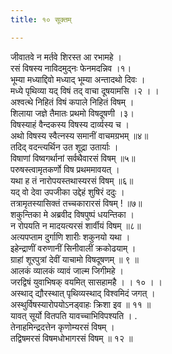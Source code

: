 ```yaml
---
title: १० सूक्तम्

---
```

जीवातवे न मर्तवे शिरस्त आ रभामहे ।  
रसं विषस्य नाविदमुद्नः फेनमदन्निव ।१।  
भूम्या मध्याद्दिवो मध्याद् भूम्या अन्तादथो दिवः ।  
मध्ये पृथिव्या यद् विषं तद् वाचा दूषयामसि ।२ । ।  
अश्वत्थे निहितं विषं कपाले निहितं विषम् ।  
शिलाया जज्ञे तैमातः प्रथमो विषदूषणी ।३।  
विषस्याहं वैन्दकस्य विषस्य दार्व्यस्य च ।  
अथो विषस्य स्वैत्नस्य समानीं वाचमग्रभम् ॥४॥  
तदिद् वदन्त्यर्थिन उत शूद्रा उतार्याः ।  
विषाणां विष्वगर्थानां सर्वथैवारसं विषम् ॥५॥  
परुषस्त्वामृतकर्णो विष प्रथममावयत् ।  
यथा ह तं नारोपयस्तथास्यरसं विषम् ॥६॥  
यद् वो देवा उपजीका उद्देहं शुषिरं ददुः ।  
तत्रामृतस्यासिक्तं तच्चकारारसं विषम् ! ॥७॥  
शकुन्तिका मे अब्रवीद विषपुष्पं धयन्तिका ।  
न रोपयति न मादयत्यरसं शार्वीयं विषम् ॥८॥  
अत्यपप्ताम दुर्गाणि शारीः शकुनयो यथा ।  
इहेन्द्राणीं वरुणानीं सिनीवालीं क्रकोढयाम् ।  
ग्राहां शूरपुत्रां देवीं याचामो विषदूषणम् ॥ ९ ॥  
आलकं व्यालकं व्यावं जाल्म जिगीमहे ।  
जरद्विषं युवाभिषक् वयमित् सासहामहै । । १० । ।  
अस्थाद् द्यौरस्थात् पृथिव्यस्थाद् विश्वमिदं जगत् ।  
अस्थुर्विषस्यारोपयोऽनड्वाहः क्रिशा इव ॥ ११ ॥  
यावत् सूर्यो वितपति यावच्चाभिविपश्यति । .  
तेनाहमिन्द्रदत्तेन कृणोम्यरसं विषम् ।  
तद्विषमरसं विषमधोभागरसं विषम् ॥ १२ ॥  
  